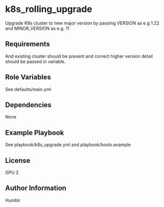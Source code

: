 # k8s_rolling_upgrade
Upgrade K8s cluster to new major version by passing VERSION as e.g 1.22 and MINOR_VERSION as e.g. 11


Requirements
------------
And existing cluster should be present and correct higher version detail should be passed in variable.

Role Variables
--------------

See defaults/main.yml

Dependencies
------------

None

Example Playbook
----------------

See playbook/k8s_upgrade.yml and playbook/hosts.example 

License
-------

GPU 2

Author Information
------------------

Humbir
